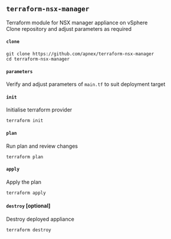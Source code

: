 ## `terraform-nsx-manager`
Terraform module for NSX manager appliance on vSphere  
Clone repository and adjust parameters as required  

#### `clone`
```
git clone https://github.com/apnex/terraform-nsx-manager
cd terraform-nsx-manager
```

#### `parameters`
Verify and adjust parameters of `main.tf` to suit deployment target

#### `init`
Initialise terraform provider
```
terraform init
```

#### `plan`
Run plan and review changes
```
terraform plan
```

#### `apply`
Apply the plan
```
terraform apply
```

#### `destroy` [optional]
Destroy deployed appliance
```
terraform destroy
```
